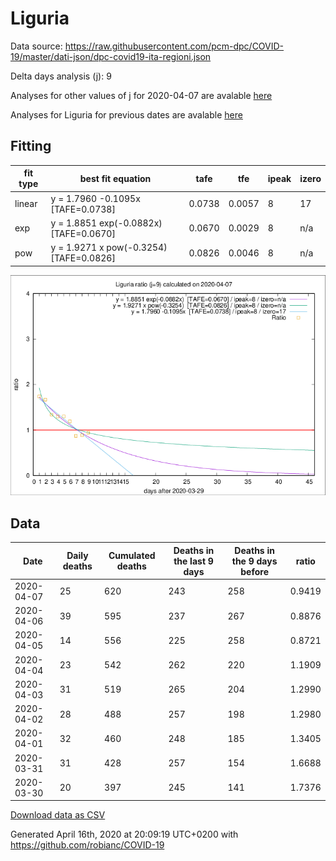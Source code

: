 # Liguria

Data source: https://raw.githubusercontent.com/pcm-dpc/COVID-19/master/dati-json/dpc-covid19-ita-regioni.json

Delta days analysis (j): 9

Analyses for other values of j for 2020-04-07 are avalable [here](../2020-04-07/README.md)

Analyses for Liguria for previous dates are avalable [here](../README.md)

## Fitting 
|fit type|best fit equation|tafe|tfe|ipeak|izero|
|-------|-----|--------|------|---|---|
|linear|y = 1.7960 -0.1095x  [TAFE=0.0738]|0.0738|0.0057|8|17|
|exp|y = 1.8851 exp(-0.0882x)  [TAFE=0.0670]|0.0670|0.0029|8|n/a|
|pow|y = 1.9271 x pow(-0.3254)  [TAFE=0.0826]|0.0826|0.0046|8|n/a|

![Plot](COVID-19_liguria_j9_2020-04-07.png)

## Data
|Date|Daily deaths|Cumulated deaths|Deaths in the last 9 days|Deaths in the 9 days before|ratio|
|----|----------|-----------|-------|--------------------|-----|
|2020-04-07|25|620|243|258|0.9419|
|2020-04-06|39|595|237|267|0.8876|
|2020-04-05|14|556|225|258|0.8721|
|2020-04-04|23|542|262|220|1.1909|
|2020-04-03|31|519|265|204|1.2990|
|2020-04-02|28|488|257|198|1.2980|
|2020-04-01|32|460|248|185|1.3405|
|2020-03-31|31|428|257|154|1.6688|
|2020-03-30|20|397|245|141|1.7376|

[Download data as CSV](COVID-19_liguria_j9_2020-04-07.csv)

Generated April 16th, 2020 at 20:09:19 UTC+0200 with https://github.com/robianc/COVID-19
